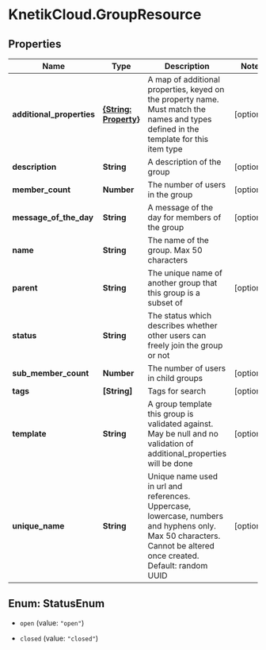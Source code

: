 # KnetikCloud.GroupResource

## Properties
Name | Type | Description | Notes
------------ | ------------- | ------------- | -------------
**additional_properties** | [**{String: Property}**](Property.md) | A map of additional properties, keyed on the property name.  Must match the names and types defined in the template for this item type | [optional] 
**description** | **String** | A description of the group | [optional] 
**member_count** | **Number** | The number of users in the group | [optional] 
**message_of_the_day** | **String** | A message of the day for members of the group | [optional] 
**name** | **String** | The name of the group. Max 50 characters | 
**parent** | **String** | The unique name of another group that this group is a subset of | [optional] 
**status** | **String** | The status which describes whether other users can freely join the group or not | 
**sub_member_count** | **Number** | The number of users in child groups | [optional] 
**tags** | **[String]** | Tags for search | [optional] 
**template** | **String** | A group template this group is validated against. May be null and no validation of additional_properties will be done | [optional] 
**unique_name** | **String** | Unique name used in url and references. Uppercase, lowercase, numbers and hyphens only. Max 50 characters. Cannot be altered once created. Default: random UUID | [optional] 


<a name="StatusEnum"></a>
## Enum: StatusEnum


* `open` (value: `"open"`)

* `closed` (value: `"closed"`)




